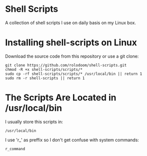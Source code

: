 # Shell Scripts

A collection of shell scripts I use on daily basis on my Linux box.

# Installing shell-scripts on Linux

Download the source code from this repository or use a git clone:

	git clone https://github.com/rolodoom/shell-scripts.git
	chmod -R +x shell-scripts/scripts/*
	sudo cp -rf shell-scripts/scripts/* /usr/local/bin || return 1
	sudo rm -r shell-scripts || return 1

# The Scripts Are Located in /usr/local/bin

I usually store this scripts in:

	/usr/local/bin

I use 'r_' as preffix so I don't get confuse with system commands:

	r_command

